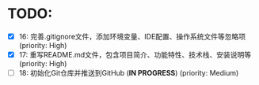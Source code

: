 # TODO:

- [x] 16: 完善.gitignore文件，添加环境变量、IDE配置、操作系统文件等忽略项 (priority: High)
- [x] 17: 重写README.md文件，包含项目简介、功能特性、技术栈、安装说明等 (priority: High)
- [ ] 18: 初始化Git仓库并推送到GitHub (**IN PROGRESS**) (priority: Medium)

